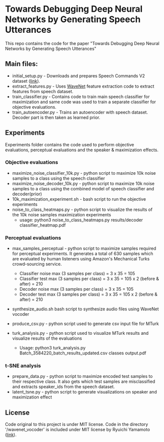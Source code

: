 # Towards Debugging Deep Neural Networks by Generating Speech Utterances
This repo contains the code for the paper "Towards Debugging Deep Neural Networks by Generating Speech Utterances"


## Main files:
- initial_setup.py - Downloads and prepares Speech Commands V2 dataset ([link](http://download.tensorflow.org/data/speech_commands_v0.02.tar.gz)).
- extract_features.py - Uses [WaveNet](https://github.com/r9y9/wavenet_vocoder) feature extraction code to extract features from speech dataset.
- train_classifier.py - Contains code to train main speech classifier for maximization and same code was used to train a separate classifier for objective evaluations.
- train_autoencoder.py - Trains an autoencoder with speech dataset. Decoder part is then taken as learned prior.

## Experiments
Experiments folder contains the code used to perform objective evaluations, perceptual evaluations and the speaker & maximization effects.

### Objective evaluations
- maximize_noise_classifier_10k.py - python script to maximize 10k noise samples to a class using the speech classifier
- maximize_noise_decoder_10k.py - python script to maximize 10k noise samples to a class using the combined model of speech classifier and decoder(prior)
- 10k_maximization_experiment.sh - bash script to run the objective experiments
- noise_to_class_heatmaps.py - python script to visualize the results of the 10k noise samples maximization experiments
    - usage: python3 noise_to_class_heatmaps.py results/decoder classifier_heatmap.pdf

### Perceptual evaluations
- max_samples_perceptual - python script to maximize samples required for perceptual experiments. It generates a total of 630 samples which are evaluated by human listeners using Amazon's Mechanical Turks crowd-sourcing service.
  - Classifier noise max (3 samples per class) = 3 x 35 = 105
  - Classifier test max (3 samples per class) = 3 x 35 = 105 x 2 (before & after) = 210
  - Decoder noise max (3 samples per class) = 3 x 35 = 105
  - Decoder test max (3 samples per class) = 3 x 35 = 105 x 2 (before & after) = 210

- synthesize_audio.sh bash script to synthesize audio files using WaveNet vocoder
- produce_csv.py - python script used to generate csv input file for MTurk
- turk_analysis.py - python script used to visualize MTurk results and visualize results of the evaluations
    - Usage: python3 turk_analysis.py Batch_3584220_batch_results_updated.csv classes output.pdf

### t-SNE analysis
- prepare_data.py - python script to maximize encoded test samples to their respective class. It also gets which test samples are misclassified and extracts speaker_ids from the speech dataset.
- latent_tsne.py - python script to generate visualizations on speaker and maximization effect

## License
Code original to this project is under MIT license. Code in the directory '/wavenet_vocoder' is included under MIT license by Ryuichi Yamamoto ([link](https://github.com/r9y9/wavenet_vocoder/blob/master/LICENSE.md)).

